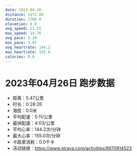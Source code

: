 ```yaml
---
date: 2023-04-26
distance: 5472.80
duration: 1706.0
elevation: 0.0
avg_speed: 11.55
max_speed: 14.76
avg_pace: 5.20
max_pace: 4.07
avg_heartrate: 144.2
max_heartrate: 155.0
calories: 0.0
---
```


# 2023年04月26日 跑步数据

- 距离：5.47公里
- 时长：0:28:26
- 海拔：0.0米
- 平均配速：5:11/公里
- 最快配速：4:03/公里
- 平均心率：144.2次/分钟
- 最大心率：155.0次/分钟
- 卡路里消耗：0.0千卡
- 活动链接：https://www.strava.com/activities/8970914523
